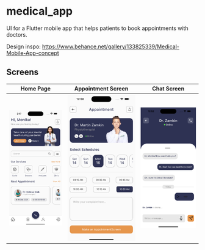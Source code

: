 # medical_app
UI for a Flutter mobile app that helps patients to book appointments with doctors.

Design inspo: https://www.behance.net/gallery/133825339/Medical-Mobile-App-concept

## Screens
| Home Page | Appointment Screen |  Chat Screen |
:----------:|:-------------:|:--------------:|
![](./readme_files/home_page.png) | ![](./readme_files/appointment_screen.png) | ![](./readme_files/chat_screen.png) |
